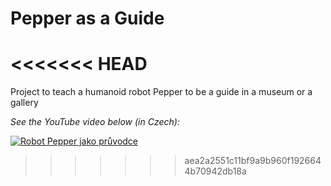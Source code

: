 # Pepper as a Guide
<<<<<<< HEAD
=======
Project to teach a humanoid robot Pepper to be a guide in a museum or a gallery

*See the YouTube video below (in Czech):*

[![Robot Pepper jako průvodce](https://img.youtube.com/vi/hIi6JVjrsA4/hqdefault.jpg)](https://youtu.be/hIi6JVjrsA4 "Robot Pepper jako průvodce")
>>>>>>> aea2a2551c11bf9a9b960f1926644b70942db18a
